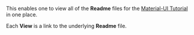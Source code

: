 
This enables one to view all of the **Readme** files
for the
[Material-UI Tutorial](https://github.com/stormasm/mui-tutorial/blob/master/ghw.md) in one place.

Each **View** is a link to the underlying **Readme** file.
